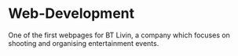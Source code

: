# Web-Development

One of the first webpages for BT Livin, a company which focuses on shooting and organising entertainment events. 
